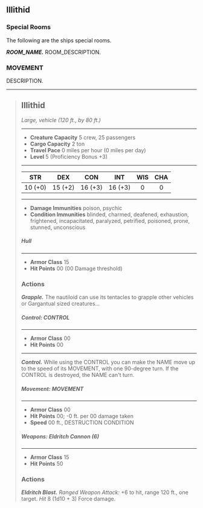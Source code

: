 ## Illithid

### Special Rooms
The following are the ships special rooms.

***ROOM_NAME.***
ROOM_DESCRIPTION.

### MOVEMENT
DESCRIPTION.

___
> ## Illithid
>*Large, vehicle (120 ft., by 80 ft.)*
> ___
> - **Creature Capacity** 5 crew, 25 passengers
> - **Cargo Capacity** 2 ton
> - **Travel Pace** 0 miles per hour (0 miles per day)
> - **Level** 5 (Proficiency Bonus +3)
>___
>|   STR   |   DEX   |   CON   |   INT   |   WIS   |   CHA   |
>|:-------:|:-------:|:-------:|:-------:|:-------:|:-------:|
>| 10 (+0) | 15 (+2) | 16 (+3) | 16 (+3) |    0    |    0    |
>___
> - **Damage Immunities** poison, psychic
> - **Condition Immunities** blinded, charmed, deafened, exhaustion, frightened, incapacitated, paralyzed, petrified, poisoned, prone, stunned, unconscious
>
>
> ##### Hull
> ___
> - **Armor Class** 15
> - **Hit Points** 00 (00 Damage threshold)
>
> ### Actions
> ***Grapple.*** The nautiloid can use its tentacles to grapple other vehicles or Gargantual sized creatures...
>
> ##### Control: CONTROL
> ___
> - **Armor Class** 00
> - **Hit Points** 00
> ___
> ***Control.***
> While using the CONTROL you can make the NAME move up to the speed of its MOVEMENT, with one 90-degree turn. If the CONTROL is destroyed, the NAME can't turn.
>
>
> ##### Movement: MOVEMENT
> ___
> - **Armor Class** 00
> - **Hit Points** 00; -0 ft. per 00 damage taken
> - **Speed** 00 ft., DESTRUCTION CONDITION
>
>
> ##### Weapons: Eldritch Cannon (6)
> ___
> - **Armor Class** 15
> - **Hit Points** 50
>
> ### Actions
> ***Eldritch Blast.*** *Ranged Weapon Attack:* +6 to hit, range 120 ft., one target. *Hit* 8 (1d10 + 3) Force damage.
> 

